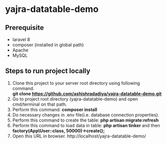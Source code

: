 # yajra-datatable-demo

## Prerequisite
* laravel 8
* composer (installed in global path)
* Apache
* MySQL

## Steps to run project locally
1. Clone this project to your server root directory using following command.<br/>
    <b> git clone https://github.com/ashishradadiya/yajra-datatable-demo.git </b>
2. Go to project root directory (yajra-datatable-demo) and open cmd/terminal on that path.
3. Perform this command: <b> composer install </b>
4. Do necessary changes in .env file(i.e. database connection properties).
5. Perform this command to create the table: <b> php artisan migrate:refresh </b>
  6. Perform this command to load data in table: <b> php artisan tinker </b> and then <b> factory(App\User::class, 50000)->create(); </b>
7. Open this URL in browser. http://localhost/yajra-datatable-demo/
